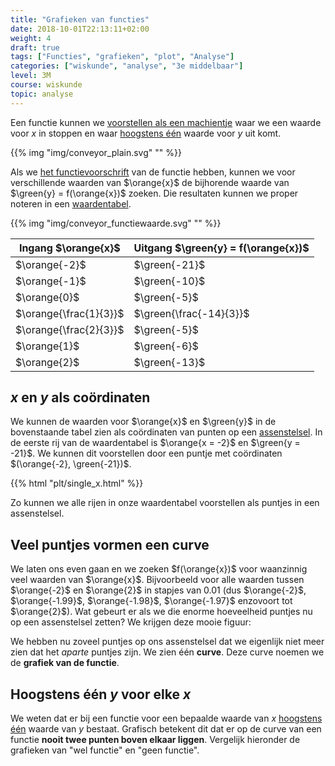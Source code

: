 ```yaml
---
title: "Grafieken van functies"
date: 2018-10-01T22:13:11+02:00
weight: 4
draft: true
tags: ["Functies", "grafieken", "plot", "Analyse"]
categories: ["wiskunde", "analyse", "3e middelbaar"]
level: 3M
course: wiskunde
topic: analyse
---
```

Een functie kunnen we [voorstellen als een machientje](../intro) waar we een
waarde voor $x$ in stoppen en waar [hoogstens één](../intro#samengevat) waarde
voor $y$ uit komt.

{{% img "img/conveyor_plain.svg" "" %}}

Als we [het functievoorschrift](../voorschrift) van de functie hebben, kunnen
we voor verschillende waarden van $\orange{x}$ de bijhorende waarde van
$\green{y} = f(\orange{x})$ zoeken. Die resultaten kunnen we proper noteren in een
[waardentabel](../waardentabel).

{{% img "img/conveyor_functiewaarde.svg" "" %}}

Ingang $\orange{x}$    | Uitgang $\green{y} = f(\orange{x})$
-----------------------|------------
$\orange{-2}$          |    $\green{-21}$
$\orange{-1}$          |    $\green{-10}$
$\orange{0}$           |    $\green{-5}$
$\orange{\frac{1}{3}}$ |    $\green{\frac{-14}{3}}$
$\orange{\frac{2}{3}}$ |    $\green{-5}$
$\orange{1}$           |    $\green{-6}$
$\orange{2}$           |    $\green{-13}$

## $x$ en $y$ als coördinaten
We kunnen de waarden voor $\orange{x}$ en $\green{y}$ in de bovenstaande tabel
zien als coördinaten van punten op een
[assenstelsel](../../algemeen/assenstelsel). In de eerste rij van de
waardentabel is $\orange{x = -2}$ en $\green{y = -21}$. We kunnen dit
voorstellen door een puntje met coördinaten $(\orange{-2}, \green{-21})$.

{{% html "plt/single_x.html" %}}

Zo kunnen we alle rijen in onze waardentabel voorstellen als puntjes in een
assenstelsel.

## Veel puntjes vormen een curve
We laten ons even gaan en we zoeken $f(\orange{x})$ voor waanzinnig veel
waarden van $\orange{x}$. Bijvoorbeeld voor alle waarden tussen $\orange{-2}$
en $\orange{2}$ in stapjes van $0.01$ (dus $\orange{-2}$, $\orange{-1.99}$,
$\orange{-1.98}$, $\orange{-1.97}$ enzovoort tot $\orange{2}$). Wat gebeurt
er als we die enorme hoeveelheid puntjes nu op een assenstelsel zetten? We
krijgen deze mooie figuur:

We hebben nu zoveel puntjes op ons assenstelsel dat we eigenlijk niet meer zien
dat het *aparte* puntjes zijn. We zien één **curve**. Deze curve noemen we de
**grafiek van de functie**.

## Hoogstens één $y$ voor elke $x$
We weten dat er bij een functie voor een bepaalde waarde van $x$ [hoogstens
één](../intro#samengevat) waarde van $y$ bestaat. Grafisch betekent dit dat er op
de curve van een functie **nooit twee punten boven elkaar liggen**. Vergelijk
hieronder de grafieken van "wel functie" en "geen functie".
